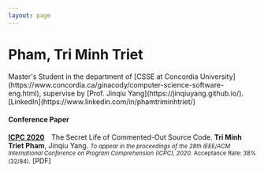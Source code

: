 ```yaml
---
layout: page
---
```

<h1 id="phamtriminhtriet">Pham, Tri Minh Triet</h1>
Master's Student in the department of [CSSE at Concordia University](https://www.concordia.ca/ginacody/computer-science-software-eng.html), supervise by [Prof. Jinqiu Yang](https://jinqiuyang.github.io/).<br>
[LinkedIn](https://www.linkedin.com/in/phamtriminhtriet/)


<h4 id="conference">Conference Paper</h4>
<p><a href="https://conf.researchr.org/home/icpc-2020"><strong>ICPC 2020</strong></a>&emsp;The Secret Life of Commented-Out Source Code. <strong>Tri Minh Triet Pham</strong>, Jinqiu Yang. <small><em>To appear in the proceedings of the 28th IEEE/ACM International Conference on Program Comprehension (ICPC), 2020. </em>Acceptance Rate: 38% (32/84).</small> [PDF]